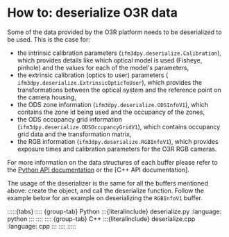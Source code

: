 # How to: deserialize O3R data

Some of the data provided by the O3R platform needs to be deserialized to be used. This is the case for:
- the intrinsic calibration parameters (`ifm3dpy.deserialize.Calibration`), which provides details like which optical model is used (Fisheye, pinhole) and the values for each of the model's parameters,
- the extrinsic calibration (optics to user) parameters (` ifm3dpy.deserialize.ExtrinsicOpticToUser`), which provides the transformations between the optical system and the reference point on the camera housing,
- the ODS zone information (`ifm3dpy.deserialize.ODSInfoV1`), which contains the zone id being used and the occupancy of the zones,
- the ODS occupancy grid information (`ifm3dpy.deserialize.ODSOccupancyGridV1`), which contains occupancy grid data and the transformation matrix,
- the RGB information (`ifm3dpy.deserialize.RGBInfoV1`), which provides exposure times and calibration parameters for the O3R RGB cameras.

For more information on the data structures of each buffer please refer to the [Python API documentation](https://api.ifm3d.com/latest/_autosummary/ifm3dpy.deserialize.html) or the [C++ API documentation].

The usage of the deserializer is the same for all the buffers mentioned above: create the object, and call the deserialize function. Follow the example below for an example on deserializing the `RGBInfoV1` buffer.

:::::{tabs}
:::: {group-tab} Python
:::{literalinclude} deserialize.py
:language: python
:::
::::
:::: {group-tab} C++
:::{literalinclude} deserialize.cpp
:language: cpp
:::
::::
:::::